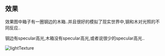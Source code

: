 
## 效果

效果图中箱子有一圈钢边的木箱..并且很好的模拟了现实世界中,钢和木对光照的不同反应..

钢边有specular高光,木箱没有specular高光,或者说很少的specular高光..

![lightTexture](https://img3.doubanio.com/view/photo/photo/public/p2369785580.jpg)
